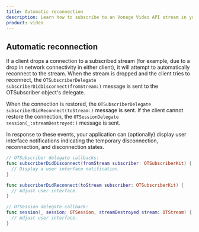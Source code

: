 ```yaml
---
title: Automatic reconnection
description: Learn how to subscribe to an Vonage Video API stream in your iOS application. Once you have connected to a session, you can subscribe to a stream to view video, audio, and signalling data.
product: video
---
```


## Automatic reconnection

If a client drops a connection to a subscribed stream (for example, due to a drop in network connectivity in either client), it will attempt to automatically reconnect to the stream. When the stream is dropped and the client tries to reconnect, the `OTSubscriberDelegate subscriberDidDisconnect(fromStream:)` message is sent to the OTSubscriber object's delegate.

When the connection is restored, the `OTSubscriberDelegate subscriberDidReconnect(toStream:)` message is sent. If the client cannot restore the connection, the `OTSessionDelegate session(_:streamDestroyed:)` message is sent.

In response to these events, your application can (optionally) display user interface notifications indicating the temporary disconnection, reconnection, and disconnection states.

```swift
// OTSubscriber delegate callbacks:
func subscriberDidDisconnect(fromStream subscriber: OTSubscriberKit) {
  // Display a user interface notification.
}

func subscriberDidReconnect(toStream subscriber: OTSubscriberKit) {
  // Adjust user interface.
}

// OTSession delegate callback:
func session(_ session: OTSession, streamDestroyed stream: OTStream) {
  // Adjust user interface.
}
```
